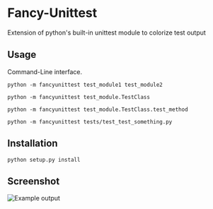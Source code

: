 Fancy-Unittest
==============

Extension of python's built-in unittest module to colorize test output

Usage
-----

Command-Line interface.

    python -m fancyunittest test_module1 test_module2

    python -m fancyunittest test_module.TestClass

    python -m fancyunittest test_module.TestClass.test_method

    python -m fancyunittest tests/test_test_something.py


Installation
------------

    python setup.py install


Screenshot
----------

![Example output](http://f.cl.ly/items/351u063p2N2H1L2g0m42/Screen%20Shot%202012-12-19%20at%207.02.51%20PM.png)
